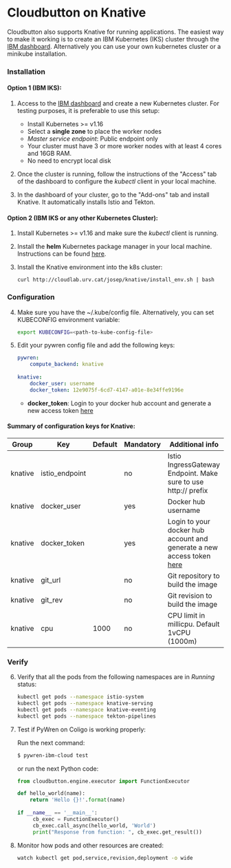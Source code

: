 # Cloudbutton on Knative

Cloudbutton also supports Knative for running applications. The easiest way to make it working is to create an IBM Kubernetes (IKS) cluster through the [IBM dashboard](https://cloud.ibm.com/kubernetes/landing). Alternatively you can use your own kubernetes cluster or a minikube installation.

### Installation

#### Option 1 (IBM IKS):

1. Access to the [IBM dashboard](https://cloud.ibm.com/kubernetes/landing) and create a new Kubernetes cluster. For testing purposes, it is preferable to use this setup:
    - Install Kubernetes >= v1.16
    - Select a **single zone** to place the worker nodes
    - *Master service endpoint*: Public endpoint only
    - Your cluster must have 3 or more worker nodes with at least 4 cores and 16GB RAM.
    - No need to encrypt local disk

2. Once the cluster is running, follow the instructions of the "Access" tab of the dashboard to configure the *kubectl* client in your local machine. 

3. In the dashboard of your cluster, go to the "Add-ons" tab and install Knative. It automatically installs Istio and Tekton.


#### Option 2 (IBM IKS or any other Kubernetes Cluster):

1. Install Kubernetes >= v1.16 and make sure the *kubectl* client is running.

2. Install the **helm** Kubernetes package manager in your local machine. Instructions can be found [here](https://github.com/helm/helm#install).

3. Install the Knative environment into the k8s cluster:
    ```
    curl http://cloudlab.urv.cat/josep/knative/install_env.sh | bash
    ```

### Configuration

4. Make sure you have the ~/.kube/config file. Alternatively, you can set KUBECONFIG environment variable:
   ```bash
   export KUBECONFIG=<path-to-kube-config-file>
   ```

5. Edit your pywren config file and add the following keys:
    ```yaml
    pywren:
        compute_backend: knative
        
    knative:
        docker_user: username
        docker_token: 12e9075f-6cd7-4147-a01e-8e34ffe9196e
    ```
    - **docker_token**: Login to your docker hub account and generate a new access token [here](https://hub.docker.com/settings/security)

#### Summary of configuration keys for Knative:

|Group|Key|Default|Mandatory|Additional info|
|---|---|---|---|---|
|knative | istio_endpoint | |no | Istio IngressGateway Endpoint. Make sure to use http:// prefix |
|knative | docker_user | |yes | Docker hub username |
|knative | docker_token | |yes | Login to your docker hub account and generate a new access token [here](https://hub.docker.com/settings/security)|
|knative | git_url | |no | Git repository to build the image |
|knative | git_rev | |no | Git revision to build the image |
|knative | cpu | 1000 |no | CPU limit in millicpu. Default 1vCPU (1000m) |


### Verify

6. Verify that all the pods from the following namespaces are in *Running* status: 
    ```bash
    kubectl get pods --namespace istio-system
    kubectl get pods --namespace knative-serving
    kubectl get pods --namespace knative-eventing
    kubectl get pods --namespace tekton-pipelines
    ```
7. Test if PyWren on Coligo is working properly:

   Run the next command:
   
   ```bash
   $ pywren-ibm-cloud test
   ```
   
   or run the next Python code:
   
   ```python
   from cloudbutton.engine.executor import FunctionExecutor
   
   def hello_world(name):
       return 'Hello {}!'.format(name)
    
   if __name__ == '__main__':
        cb_exec = FunctionExecutor()
        cb_exec.call_async(hello_world, 'World')
        print("Response from function: ", cb_exec.get_result())
   ```
8. Monitor how pods and other resources are created:
    ```bash
    watch kubectl get pod,service,revision,deployment -o wide
    ```
